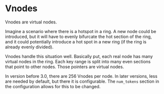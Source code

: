# Vnodes

Vnodes are virtual nodes.

Imagine a scenario where there is a hotspot in a ring.
A new node could be introduced, but it will have to evenly bifurcate the hot section of the ring, and it could potentially introduce a hot spot in a new ring (if the ring is already evenly divided).

Vnodes handle this situation well.
Basically put, each real node has many virtual nodes in the ring.
Each key range is split into many even sections that point to other nodes.
Those pointers are virtual nodes.

In version before 3.0, there are 256 Vnodes per node.
In later versions, less are needed by default, but there it is configurable.
The `num_tokens` section in the configuration allows for this to be changed.
